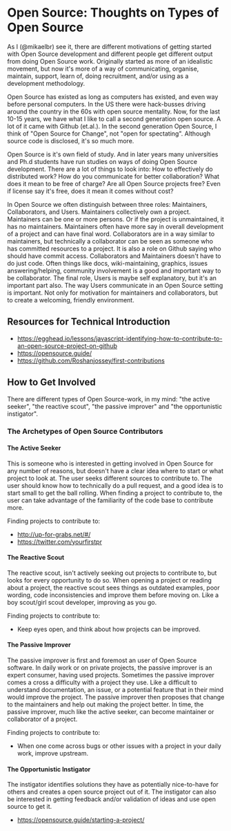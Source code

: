 # Open Source: Thoughts on Types of Open Source

As I (@mikaelbr) see it, there are different motivations of getting started with Open Source development and different people get different output from doing Open Source work. Originally started as more of an idealistic movement, but now it's more of a way of communicating, organise, maintain, support, learn of, doing recruitment, and/or using as a development methodology.

Open Source has existed as long as computers has existed, and even way before personal computers. In the US there were hack-busses driving around the country in the 60s with open source mentality. Now, for the last 10-15 years, we have what I like to call a second generation open source. A lot of it came with Github (et.al.). In the second generation Open Source, I think of "Open Source for Change", not "open for spectating". Although source code is disclosed, it's so much more.

Open Source is it's own field of study. And in later years many universities and Ph.d students have run studies on ways of doing Open Source development. There are a lot of things to look into: How to effectively do distributed work? How do you communicate for better collaboration? What does it mean to be free of charge? Are all Open Source projects free? Even if license say it's free, does it mean it comes without cost?

In Open Source we often distinguish between three roles: Maintainers, Collaborators, and Users. Maintainers collectively own a project. Maintainers can be one or more persons. Or if the project is unmaintained, it has no maintainers. Maintainers often have more say in overall development of a project and can have final word. Collaborators are in a way similar to maintainers, but technically a collaborator can be seen as someone who has committed resources to a project. It is also a role on Github saying who should have commit access. Collaborators and Maintainers doesn't have to do just code. Often things like docs, wiki-maintaining, graphics, issues answering/helping, community involvement is a good and important way to be collaborator. The final role, Users is maybe self explanatory, but it's an important part also. The way Users communicate in an Open Source setting is important. Not only for motivation for maintainers and collaborators, but to create a welcoming, friendly environment.

## Resources for Technical Introduction

* https://egghead.io/lessons/javascript-identifying-how-to-contribute-to-an-open-source-project-on-github
* https://opensource.guide/
* https://github.com/Roshanjossey/first-contributions

## How to Get Involved

There are different types of Open Source-work, in my mind: "the active seeker", "the reactive scout", "the passive improver" and "the opportunistic instigator".

### The Archetypes of Open Source Contributors

#### The Active Seeker

This is someone who is interested in getting involved in Open Source for any number of reasons, but doesn't have a clear idea where to start or what project to look at. The user seeks different sources to contribute to. The user should know how to technically do a pull request, and a good idea is to start small to get the ball rolling. When finding a project to contribute to, the user can take advantage of the familiarity of the code base to contribute more.

Finding projects to contribute to:

* http://up-for-grabs.net/#/
* https://twitter.com/yourfirstpr

#### The Reactive Scout

The reactive scout, isn't actively seeking out projects to contribute to, but looks for every opportunity to do so. When opening a project or reading about a project, the reactive scout sees things as outdated examples, poor wording, code inconsistencies and improve them before moving on. Like a boy scout/girl scout developer, improving as you go.

Finding projects to contribute to:

* Keep eyes open, and think about how projects can be improved.

#### The Passive Improver

The passive improver is first and foremost an user of Open Source software. In daily work or on private projects, the passive improver is an expert consumer, having used projects. Sometimes the passive improver comes a cross a difficulty with a project they use. Like a difficult to understand documentation, an issue, or a potential feature that in their mind would improve the project. The passive improver then proposes that change to the maintainers and help out making the project better. In time, the passive improver, much like the active seeker, can become maintainer or collaborator of a project.

Finding projects to contribute to:

* When one come across bugs or other issues with a project in your daily work, improve upstream.

#### The Opportunistic Instigator

The instigator identifies solutions they have as potentially nice-to-have for others and creates a open source project out of it. The instigator can also be interested in getting feedback and/or validation of ideas and use open source to get it.

* https://opensource.guide/starting-a-project/
